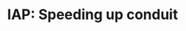 ---
title: ! 'IAP: Speeding up conduit'
url: https://www.fpcomplete.com/blog/2014/08/iap-speeding-up-conduit
authors:
- Michael Snoyman
type: article
libraries:
- conduit
doHaskell-type: blog post
dohaskell-year: 2014
---
